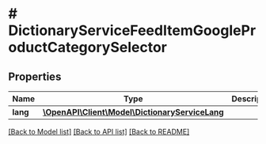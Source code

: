 # # DictionaryServiceFeedItemGoogleProductCategorySelector

## Properties

Name | Type | Description | Notes
------------ | ------------- | ------------- | -------------
**lang** | [**\OpenAPI\Client\Model\DictionaryServiceLang**](DictionaryServiceLang.md) |  |

[[Back to Model list]](../../README.md#models) [[Back to API list]](../../README.md#endpoints) [[Back to README]](../../README.md)
